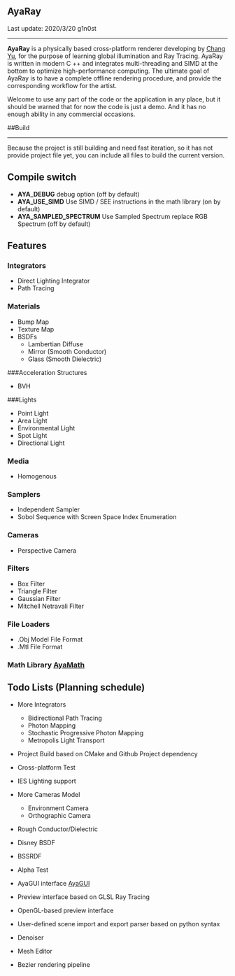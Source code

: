 ## AyaRay
Last update: 2020/3/20
g1n0st
___

**AyaRay** is a physically based cross-platform renderer  developing by [Chang Yu]( https://github.com/g1n0st ),  for the purpose of learning global illumination and Ray Tracing. AyaRay is written in modern C ++ and integrates multi-threading and SIMD at the bottom to optimize high-performance computing. The ultimate goal of AyaRay is to have a complete offline rendering procedure,  and provide the corresponding workflow for the artist.

Welcome to use any part of the code or the application in any place, but it should be warned that for now the code is just a demo. And it has no enough ability in any commercial occasions.

##Build

___

Because the project is still building and need fast iteration, so it has not provide project file yet, you can include all files to build the current version.

## Compile switch

+ **AYA_DEBUG** debug option (off by default)
+ **AYA_USE_SIMD** Use SIMD / SEE instructions in the math library (on by default)
+ **AYA_SAMPLED_SPECTRUM**  Use Sampled Spectrum replace RGB Spectrum (off by default)

## Features

### Integrators

+ Direct Lighting Integrator
+ Path Tracing

### Materials

+ Bump Map
+ Texture Map
+ BSDFs
	+ Lambertian Diffuse
	+ Mirror (Smooth Conductor)
	+ Glass (Smooth Dielectric)

###Acceleration Structures

+ BVH

###Lights

+ Point Light
+ Area Light
+ Environmental Light
+ Spot Light
+ Directional Light

### Media

+ Homogenous

### Samplers

+ Independent Sampler
+ Sobol Sequence with Screen Space Index Enumeration

### Cameras

+ Perspective Camera

### Filters
+ Box Filter
+ Triangle Filter
+ Gaussian Filter
+ Mitchell Netravali Filter

### File Loaders
+ .Obj Model File Format
+ .Mtl File Format

### Math Library [AyaMath](https://github.com/g1n0st/AyaMath)

## Todo Lists (Planning schedule)

+ More Integrators
    + Bidirectional Path Tracing
	+ Photon Mapping
	+ Stochastic Progressive Photon Mapping
	+ Metropolis Light Transport

+ Project Build based on CMake and Github Project dependency
+ Cross-platform Test

+ IES Lighting support
+ More Cameras Model
	+ Environment Camera
	+ Orthographic Camera
+ Rough Conductor/Dielectric
+ Disney BSDF
+ BSSRDF
+ Alpha Test

+ AyaGUI interface [AyaGUI](https://github.com/g1n0st/ayagui)
+ Preview interface based on GLSL Ray Tracing
+ OpenGL-based preview interface

+ User-defined scene import and export parser based on python syntax

+ Denoiser

+ Mesh Editor
+ Bezier rendering pipeline